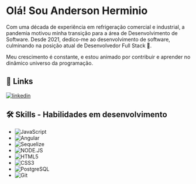 # Olá! Sou Anderson Herminio

Com uma década de experiência em refrigeração comercial e industrial, a pandemia motivou minha transição para a área de Desenvolvimento de Software. 
Desde 2021, dedico-me ao desenvolvimento de software, culminando na posição atual de Desenvolvedor Full Stack 🧠. 

Meu crescimento é constante, e estou animado por contribuir e aprender no dinâmico universo da programação.


## 🔗 Links

[![linkedin](https://img.shields.io/badge/linkedin-0A66C2?style=for-the-badge&logo=linkedin&logoColor=white)](https://www.linkedin.com/in/anderson-herm%C3%ADnio-620867232/)



## 🛠 Skills - Habilidades em desenvolvimento
- ![JavaScript](https://img.shields.io/badge/JavaScript-F7DF1E?style=for-the-badge&logo=javascript&logoColor=black)
- ![Angular](https://img.shields.io/badge/Angular.JS-DD0031?style=for-the-badge&logo=angular&logoColor=white)
- ![Sequelize](https://img.shields.io/badge/Sequelize-0175C2?style=for-the-badge&logoColor=white)
- ![NODE.JS](https://img.shields.io/badge/NODE.JS-239120?style=for-the-badge&logoColor=white)
- ![HTML5](https://img.shields.io/badge/HTML5-E34F26?style=for-the-badge&logo=html5&logoColor=white)
- ![CSS3](https://img.shields.io/badge/CSS3-1572B6?style=for-the-badge&logo=css3&logoColor=white)
- ![PostgreSQL](https://img.shields.io/badge/PostgreSQL-000?style=for-the-badge&logo=postgresql)
- ![Git](https://img.shields.io/badge/GIT-E44C30?style=for-the-badge&logo=git&logoColor=white)